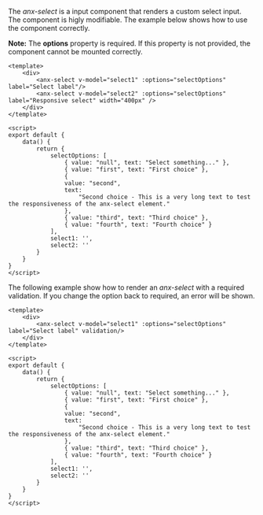 The *anx-select* is a input component that renders a custom select input. The component is higly modifiable. The example below shows how to use the component correctly.  

**Note:** The **options** property is required. If this property is not provided, the component cannot be mounted correctly.

```vue
<template>
    <div>
        <anx-select v-model="select1" :options="selectOptions" label="Select label"/>
        <anx-select v-model="select2" :options="selectOptions" label="Responsive select" width="400px" />
    </div>
</template>

<script>
export default {
    data() {
        return {
            selectOptions: [
                { value: "null", text: "Select something..." },
                { value: "first", text: "First choice" },
                {
                value: "second",
                text:
                    "Second choice - This is a very long text to test the responsiveness of the anx-select element."
                },
                { value: "third", text: "Third choice" },
                { value: "fourth", text: "Fourth choice" }
            ],
            select1: '',
            select2: ''
        }
    }
}
</script>
```

The following example show how to render an *anx-select* with a required validation. If you change the option back to required, an error will be shown.

```vue
<template>
    <div>
        <anx-select v-model="select1" :options="selectOptions" label="Select label" validation/>
    </div>
</template>

<script>
export default {
    data() {
        return {
            selectOptions: [
                { value: "null", text: "Select something..." },
                { value: "first", text: "First choice" },
                {
                value: "second",
                text:
                    "Second choice - This is a very long text to test the responsiveness of the anx-select element."
                },
                { value: "third", text: "Third choice" },
                { value: "fourth", text: "Fourth choice" }
            ],
            select1: '',
            select2: ''
        }
    }
}
</script>
```